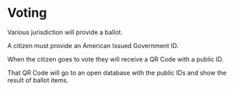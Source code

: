 # Voting

Various jurisdiction will provide a ballot.

A citizen must provide an American Issued Government ID.

When the citizen goes to vote they will receive a QR Code with a public ID.

That QR Code will go to an open database with the public IDs and show the result of ballot items.
